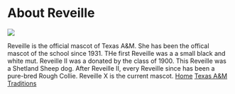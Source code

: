 # About Reveille 

![](https://upload.wikimedia.org/wikipedia/commons/thumb/f/ff/Reveille-TAMU-Mascot.JPG/250px-Reveille-TAMU-Mascot.JPG)

Reveille is the official mascot of Texas A&M. She has been the offical mascot of the school since 1931. THe first Reveille was a a small black and white mut. Reveille II was a donated by the class of 1900. This Reveille was a Shetland Sheep dog. After Reveille II, every Reveille since has been a pure-bred Rough Collie. Reveille X is the current mascot.
[Home](https://sant1030.github.io/AGGIEGITHUB/)
[Texas A&M Traditions](https://sant1030.github.io/AGGIEGITHUB/Dylan_Page/)

